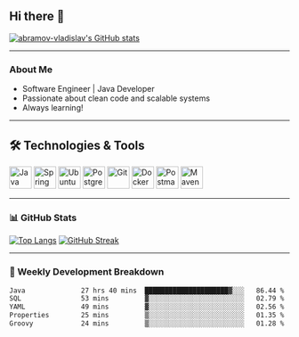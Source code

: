 ## Hi there 👋

[![abramov-vladislav's GitHub stats](https://github-readme-stats.vercel.app/api?username=abramov-vladislav&theme=dark&show_icons=true)](https://github.com/abramov-vladislav)

---

### About Me

- Software Engineer | Java Developer
- Passionate about clean code and scalable systems
- Always learning!

---

## 🛠️ Technologies & Tools

<p>
  <!-- Java -->
  <img src="https://cdn.jsdelivr.net/gh/devicons/devicon/icons/java/java-original.svg" width="40" height="40" title="Java"/>
  <!-- Spring -->
  <img src="https://cdn.jsdelivr.net/gh/devicons/devicon/icons/spring/spring-original.svg" width="40" height="40" title="Spring"/>
  <!-- Ubuntu -->
  <img src="https://cdn.jsdelivr.net/gh/devicons/devicon/icons/ubuntu/ubuntu-plain.svg" width="40" height="40" title="Ubuntu"/>
  <!-- PostgreSQL -->
  <img src="https://cdn.jsdelivr.net/gh/devicons/devicon/icons/postgresql/postgresql-original.svg" width="40" height="40" title="PostgreSQL"/>
  <!-- Git -->
  <img src="https://cdn.jsdelivr.net/gh/devicons/devicon/icons/git/git-original.svg" width="40" height="40" title="Git"/>
  <!-- Docker -->
  <img src="https://cdn.jsdelivr.net/gh/devicons/devicon/icons/docker/docker-original.svg" width="40" height="40" title="Docker"/>
  <!-- Postman -->
  <img src="https://cdn.jsdelivr.net/gh/devicons/devicon/icons/postman/postman-original.svg" width="40" height="40" title="Postman"/>
  <!-- Maven -->
  <img src="https://cdn.jsdelivr.net/gh/devicons/devicon/icons/maven/maven-original.svg" width="40" height="40" title="Maven"/>
</p>

---

### 📊 GitHub Stats

[![Top Langs](https://github-readme-stats.vercel.app/api/top-langs/?username=abramov-vladislav&layout=compact&theme=dark)](https://github.com/abramov-vladislav)
[![GitHub Streak](https://github-readme-streak-stats.herokuapp.com/?user=abramov-vladislav&theme=dark)](https://github.com/abramov-vladislav)

---

### 📅 Weekly Development Breakdown

<!--START_SECTION:waka-->

```txt
Java              27 hrs 40 mins  █████████████████████▓░░░   86.44 %
SQL               53 mins         ▓░░░░░░░░░░░░░░░░░░░░░░░░   02.79 %
YAML              49 mins         ▓░░░░░░░░░░░░░░░░░░░░░░░░   02.56 %
Properties        25 mins         ▒░░░░░░░░░░░░░░░░░░░░░░░░   01.35 %
Groovy            24 mins         ▒░░░░░░░░░░░░░░░░░░░░░░░░   01.28 %
```

<!--END_SECTION:waka-->

